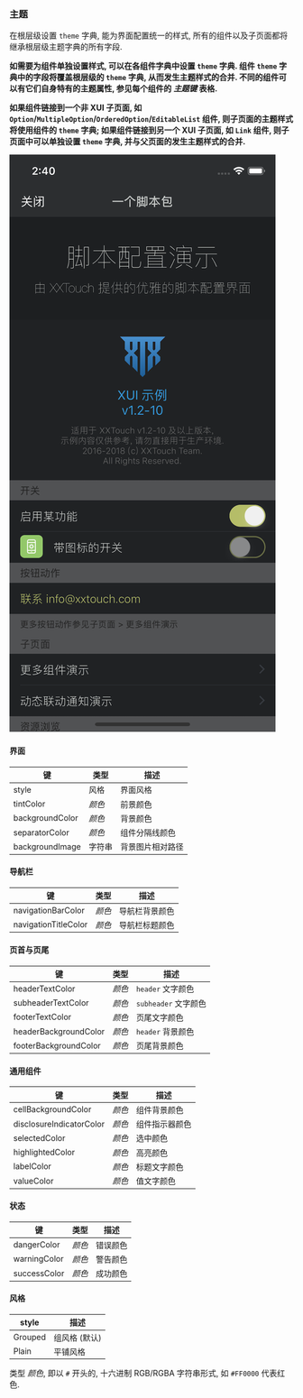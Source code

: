 ### 主题

在根层级设置 `theme` 字典, 能为界面配置统一的样式, 所有的组件以及子页面都将继承根层级主题字典的所有字段.

**如需要为组件单独设置样式, 可以在各组件字典中设置 `theme` 字典. 组件 `theme` 字典中的字段将覆盖根层级的 `theme` 字典, 从而发生主题样式的合并. 不同的组件可以有它们自身特有的主题属性, 参见每个组件的 *主题键* 表格.**

**如果组件链接到一个非 XUI 子页面, 如 `Option`/`MultipleOption`/`OrderedOption`/`EditableList` 组件, 则子页面的主题样式将使用组件的 `theme` 字典; 如果组件链接到另一个 XUI 子页面, 如 `Link` 组件, 则子页面中可以单独设置 `theme` 字典, 并与父页面的发生主题样式的合并.**

![XUI-Dark.png](Theme/XUI-Dark.png)


#### 界面

|键|类型|描述|
|---|---|---|
|style|风格|界面风格|
|tintColor|*颜色*|前景颜色|
|backgroundColor|*颜色*|背景颜色|
|separatorColor|*颜色*|组件分隔线颜色|
|backgroundImage|字符串|背景图片相对路径|


#### 导航栏

|键|类型|描述|
|---|---|---|
|navigationBarColor|*颜色*|导航栏背景颜色|
|navigationTitleColor|*颜色*|导航栏标题颜色|


#### 页首与页尾

|键|类型|描述|
|---|---|---|
|headerTextColor|*颜色*|`header` 文字颜色|
|subheaderTextColor|*颜色*|`subheader` 文字颜色|
|footerTextColor|*颜色*|页尾文字颜色|
|headerBackgroundColor|*颜色*|`header` 背景颜色|
|footerBackgroundColor|*颜色*|页尾背景颜色|


#### 通用组件

|键|类型|描述|
|---|---|---|
|cellBackgroundColor|*颜色*|组件背景颜色|
|disclosureIndicatorColor|*颜色*|组件指示器颜色|
|selectedColor|*颜色*|选中颜色|
|highlightedColor|*颜色*|高亮颜色|
|labelColor|*颜色*|标题文字颜色|
|valueColor|*颜色*|值文字颜色|


#### 状态

|键|类型|描述|
|---|---|---|
|dangerColor|*颜色*|错误颜色|
|warningColor|*颜色*|警告颜色|
|successColor|*颜色*|成功颜色|


#### 风格

|style|描述|
|---|---|
|Grouped|组风格 (默认)|
|Plain|平铺风格|


类型 *颜色*, 即以 `#` 开头的, 十六进制 RGB/RGBA 字符串形式, 如 `#FF0000` 代表红色. 

